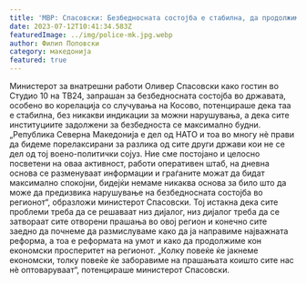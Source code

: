 ```yaml
---
title: 'МВР: Спасовски: Безбедносната состојба е стабилна, да продолжиме заеднички кон економски просперитет на регионот - 12 ЈУЛИ 2023'
date: 2023-07-12T10:41:34.583Z
featuredImage: ../img/police-mk.jpg.webp
author: Филип Поповски
category: македонија
featured: true
---
```


Министерот за внатрешни работи Оливер Спасовски како гостин во Студио 10 на ТВ24, запрашан за безбедносната состојба во државата, особено во корелација со случувања на Косово, потенцираше дека таа е стабилна, без никакви индикации за можни нарушувања, а дека сите институциите задолжени за безбедноста се максимално будни.
„Република Северна Македонија е дел од НАТО и тоа во многу нѐ прави да бидеме порелаксирани за разлика од сите други држави кои не се дел од тој воено-политички сојуз. Ние сме постојано и целосно посветени на оваа активност, работи оперативен штаб, на дневна основа се разменуваат информации и граѓаните можат да бидат максимално спокојни, бидејќи немаме никаква основа за било што да може да предизвика нарушување на безбедносната состојба во регионот“, образложи министерот Спасовски.
Тој истакна дека сите проблеми треба да се решаваат низ дијалог, низ дијалог треба да се  затвораат сите отворени прашања во овој регион и конечно сите заедно да почнеме да размислуваме како да ја направиме најважната реформа, а тоа е реформата на умот и како да продолжиме кон економски просперитет на регионот.
„Колку повеќе ќе јакнеме економски, толку повеќе ќе заборавиме на прашањата коишто сите нас нѐ оптоваруваат“, потенцираше министерот Спасовски.
 
